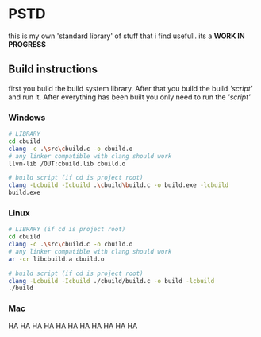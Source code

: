 # PSTD

this is my own 'standard library' of stuff that i find usefull.
its a **WORK IN PROGRESS**

## Build instructions
first you build the build system library.
After that you build the build *'script'* and run it.
After everything has been built you only need to run the *'script'*

### Windows
```bash
# LIBRARY
cd cbuild
clang -c .\src\cbuild.c -o cbuild.o
# any linker compatible with clang should work
llvm-lib /OUT:cbuild.lib cbuild.o
```

```bash
# build script (if cd is project root)
clang -Lcbuild -Icbuild .\cbuild\build.c -o build.exe -lcbuild
build.exe
```
### Linux
```bash
# LIBRARY (if cd is project root)
cd cbuild
clang -c .\src\cbuild.c -o cbuild.o
# any linker compatible with clang should work
ar -cr libcbuild.a cbuild.o
```

```bash
# build script (if cd is project root)
clang -Lcbuild -Icbuild ./cbuild/build.c -o build -lcbuild
./build
```
### Mac
HA HA HA HA HA HA HA HA HA HA HA 

